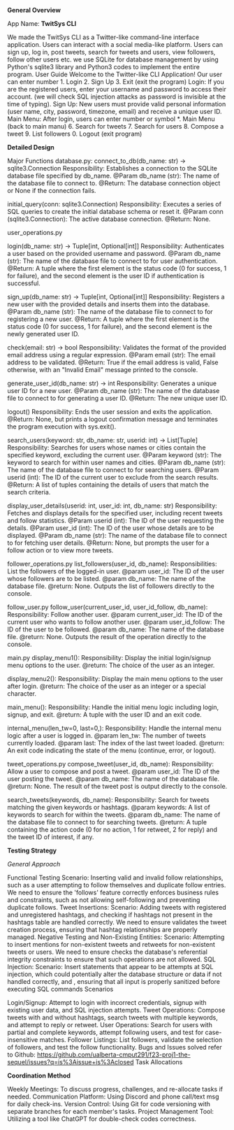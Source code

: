 **General Overview**

App Name: **TwitSys CLI**

We made the TwitSys CLI as a Twitter-like command-line interface application. Users can interact with a social media-like platform. Users can sign up, log in, post tweets, search for tweets and users, view followers, follow other users etc. we use SQLite for database management by using Python's sqlite3 library and Python3 codes to implement the entire program. User Guide Welcome to the Twitter-like CLI Application! Our user can enter number 1. Login 2. Sign Up 3. Exit (exit the program) Login: If you are the registered users, enter your username and password to access their account. (we will check SQL injection attacks as password is invisible at the time of typing). Sign Up: New users must provide valid personal information (user name, city, password, timezone, email) and receive a unique user ID. Main Menu: After login, users can enter number or symbol *. Main Menu (back to main manu) 6. Search for tweets 7. Search for users 8. Compose a tweet 9. List followers 0. Logout (exit program)

**Detailed Design**

Major Functions database.py: connect_to_db(db_name: str) -> sqlite3.Connection Responsibility: Establishes a connection to the SQLite database file specified by db_name. @Param db_name (str): The name of the database file to connect to. @Return: The database connection object or None if the connection fails.

initial_query(conn: sqlite3.Connection) Responsibility: Executes a series of SQL queries to create the initial database schema or reset it. @Param conn (sqlite3.Connection): The active database connection. @Return: None.

user_operations.py

login(db_name: str) -> Tuple[int, Optional[int]] Responsibility: Authenticates a user based on the provided username and password. @Param db_name (str): The name of the database file to connect to for user authentication. @Return: A tuple where the first element is the status code (0 for success, 1 for failure), and the second element is the user ID if authentication is successful.

sign_up(db_name: str) -> Tuple[int, Optional[int]] Responsibility: Registers a new user with the provided details and inserts them into the database. @Param db_name (str): The name of the database file to connect to for registering a new user. @Return: A tuple where the first element is the status code (0 for success, 1 for failure), and the second element is the newly generated user ID.

check(email: str) -> bool Responsibility: Validates the format of the provided email address using a regular expression. @Param email (str): The email address to be validated. @Return: True if the email address is valid, False otherwise, with an "Invalid Email" message printed to the console.

generate_user_id(db_name: str) -> int Responsibility: Generates a unique user ID for a new user. @Param db_name (str): The name of the database file to connect to for generating a user ID. @Return: The new unique user ID.

logout() Responsibility: Ends the user session and exits the application. @Return: None, but prints a logout confirmation message and terminates the program execution with sys.exit().

search_users(keyword: str, db_name: str, userid: int) -> List[Tuple] Responsibility: Searches for users whose names or cities contain the specified keyword, excluding the current user. @Param keyword (str): The keyword to search for within user names and cities. @Param db_name (str): The name of the database file to connect to for searching users. @Param userid (int): The ID of the current user to exclude from the search results. @Return: A list of tuples containing the details of users that match the search criteria.

display_user_details(userid: int, user_id: int, db_name: str) Responsibility: Fetches and displays details for the specified user, including recent tweets and follow statistics. @Param userid (int): The ID of the user requesting the details. @Param user_id (int): The ID of the user whose details are to be displayed. @Param db_name (str): The name of the database file to connect to for fetching user details. @Return: None, but prompts the user for a follow action or to view more tweets.

follower_operations.py list_followers(user_id, db_name): Responsibilities: List the followers of the logged-in user. @param user_id: The ID of the user whose followers are to be listed. @param db_name: The name of the database file. @return: None. Outputs the list of followers directly to the console.

follow_user.py follow_user(current_user_id, user_id_follow, db_name): Responsibility: Follow another user. @param current_user_id: The ID of the current user who wants to follow another user. @param user_id_follow: The ID of the user to be followed. @param db_name: The name of the database file. @return: None. Outputs the result of the operation directly to the console.

main.py display_menu1(): Responsibility: Display the initial login/signup menu options to the user. @return: The choice of the user as an integer.

display_menu2(): Responsibility: Display the main menu options to the user after login. @return: The choice of the user as an integer or a special character.

main_menu(): Responsibility: Handle the initial menu logic including login, signup, and exit. @return: A tuple with the user ID and an exit code.

internal_menu(len_tw=0, last=0,): Responsibility: Handle the internal menu logic after a user is logged in. @param len_tw: The number of tweets currently loaded. @param last: The index of the last tweet loaded. @return: An exit code indicating the state of the menu (continue, error, or logout).

tweet_operations.py compose_tweet(user_id, db_name): Responsibility: Allow a user to compose and post a tweet. @param user_id: The ID of the user posting the tweet. @param db_name: The name of the database file. @return: None. The result of the tweet post is output directly to the console.

search_tweets(keywords, db_name): Responsibility: Search for tweets matching the given keywords or hashtags. @param keywords: A list of keywords to search for within the tweets. @param db_name: The name of the database file to connect to for searching tweets. @return: A tuple containing the action code (0 for no action, 1 for retweet, 2 for reply) and the tweet ID of interest, if any.

**Testing Strategy**

_General Approach_

Functional Testing Scenario: Inserting valid and invalid follow relationships, such as a user attempting to follow themselves and duplicate follow entries. We need to ensure the 'follows' feature correctly enforces business rules and constraints, such as not allowing self-following and preventing duplicate follows. Tweet Insertions: Scenario: Adding tweets with registered and unregistered hashtags, and checking if hashtags not present in the hashtags table are handled correctly. We need to ensure validates the tweet creation process, ensuring that hashtag relationships are properly managed. Negative Testing and Non-Existing Entities: Scenario: Attempting to insert mentions for non-existent tweets and retweets for non-existent tweets or users. We need to ensure checks the database's referential integrity constraints to ensure that such operations are not allowed. SQL Injection: Scenario: Insert statements that appear to be attempts at SQL injection, which could potentially alter the database structure or data if not handled correctly, and , ensuring that all input is properly sanitized before executing SQL commands Scenarios

Login/Signup: Attempt to login with incorrect credentials, signup with existing user data, and SQL injection attempts.
Tweet Operations: Compose tweets with and without hashtags, search tweets with multiple keywords, and attempt to reply or retweet.
User Operations: Search for users with partial and complete keywords, attempt following users, and test for case-insensitive matches.
Follower Listings: List followers, validate the selection of followers, and test the follow functionality. Bugs and Issues solved refer to Github: https://github.com/ualberta-cmput291/f23-proj1-the-sequel/issues?q=is%3Aissue+is%3Aclosed
Task Allocations

**Coordination Method**

Weekly Meetings: To discuss progress, challenges, and re-allocate tasks if needed. Communication Platform: Using Discord and phone call/text msg for daily check-ins. Version Control: Using Git for code versioning with separate branches for each member's tasks. Project Management Tool: Utilizing a tool like ChatGPT for double-check codes correctness.
